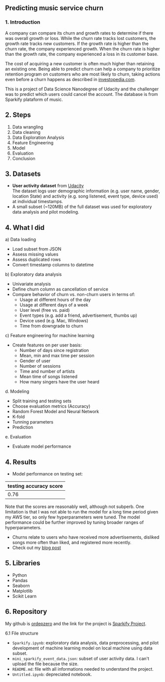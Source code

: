 ## Predicting music service churn


### 1. Introduction


A company can compare its churn and growth rates to determine 
if there was overall growth or loss. While the churn rate tracks 
lost customers, the growth rate tracks new customers. If the 
growth rate is higher than the churn rate, the company experienced 
growth. When the churn rate is higher than the growth rate, 
the company experienced a loss in its customer base.

The cost of acquiring a new customer is often much higher than retaining 
an existing one. Being able to predict churn can help a company to prioritize 
retention program on customers who are most likely to churn, taking actions 
even before a churn happens
as described in [investopedia.com](https://www.investopedia.com/terms/c/churnrate.asp#:~:text=The%20churn%20rate%2C%20also%20known,within%20a%20given%20time%20period).


This is a project of Data Science Nanodegree of Udacity  and the challenger was to predict which users
could cancel the account. The database is from Sparkify plataform of music.

## 2. Steps

<ol>
	<li>Data wrangling </li>
	<li>Data cleaning </li>
	<li>Data Exploration Analysis </li>
	<li>Feature Engineering </li>
	<li>Model </li>
	<li>Evaluation </li>
	<li>Conclusion </li>
</ol>

## 3. Datasets

- **User activity dataset** from [Udacity](https://www.udacity.com/) <br>
    The dataset logs user demographic information (e.g. user name, gender, location State) and activity (e.g. song listened, event type, device used) at individual timestamps.
- A small subset (~120MB) of the full dataset was used for exploratory data analysis and pilot modeling.

## 4. What I did
   
a) Data loading 
- Load subset from JSON
- Assess missing values
- Assess duplicated rows
- Convert timestamp columns to datetime

b) Exploratory data analysis   
- Univariate analysis
- Define churn column as cancellation of service
- Compare behavior of churn vs. non-churn users in terms of:
	- Usage at different hours of the day
	- Usage at different days of a week
	- User level (free vs. paid)
	- Event types (e.g. add a friend, advertisement, thumbs up)
	- Device used (e.g. Mac, Windows)
	- Time from downgrade to churn

c) Feature engineering for machine learning
- Create features on per user basis:
	- Number of days since registration
	- Mean, min and max time per session
	- Gender of user
	- Number of sessions
	- Time and number of artists
	- Mean time of songs listened
	- How many singers have the user heard

d. Modeling
- Split training and testing sets
- Choose evaluation metrics (Accuracy)
- Random Forest Model and Neural Network
- K-fold
- Tunning parameters
- Prediction

e. Evaluation
- Evaluate model performance

## 4. Results

- Model performance on testing set:

|testing accuracy score|
|--------|
| 0.76 |

Note that the scores are reasonably well, although not subperb. One limitation is that I was not able to run the model for a long time period given my AWS tier, so only few hyperparameters were tuned. The model performance could be further improved by tuning broader ranges of hyperparameters.

- Churns relate to users who have received more advertisements, disliked songs more often than liked, and registered more recently.
- Check out my [blog post](https://ajornadacd.blogspot.com/2021/02/predicting-churned-users.html)

## 5. Libraries
- Python
- Pandas
- Seaborn
- Matplotlib
- Scikit Learn


## 6. Repository

My github is [ordepzero](https://github.com/ordepzero) and the link for the project is
[Sparkify Project](https://github.com/ordepzero/sparkify).

6.1 File structure
- `Sparkify.ipynb`: exploratory data analysis, data preprocessing, and pilot development of machine learning model on local machine using data subset.
- `mini_sparkify_event_data.json`: subset of user activity data. I can't upload the file because the size.
- `README.md`: file with all informations needed to understand the project.
- `Untitled.ipynb`: depreciated notebook.